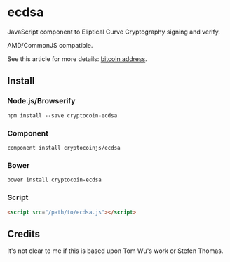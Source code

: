 ecdsa
======

JavaScript component to Eliptical Curve Cryptography signing and verify.

AMD/CommonJS compatible.

See this article for more details: [bitcoin address](http://procbits.com/2013/08/27/generating-a-bitcoin-address-with-javascript).



Install
-------

### Node.js/Browserify

    npm install --save cryptocoin-ecdsa

### Component

    component install cryptocoinjs/ecdsa


### Bower

    bower install cryptocoin-ecdsa


### Script

```html
<script src="/path/to/ecdsa.js"></script>
```



Credits
-------

It's not clear to me if this is based upon Tom Wu's work or Stefen Thomas. 



